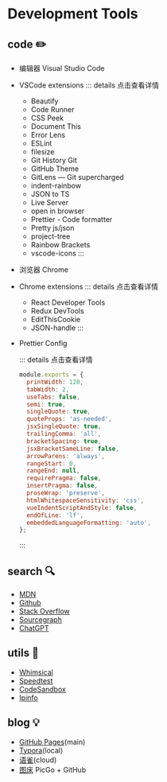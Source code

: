 # Development Tools

## code ✏️

- 编辑器 Visual Studio Code
- VSCode extensions
  ::: details 点击查看详情

  - Beautify
  - Code Runner
  - CSS Peek
  - Document This
  - Error Lens
  - ESLint
  - filesize
  - Git History Git
  - GitHub Theme
  - GitLens — Git supercharged
  - indent-rainbow
  - JSON to TS
  - Live Server
  - open in browser
  - Prettier - Code formatter
  - Pretty js/json
  - project-tree
  - Rainbow Brackets
  - vscode-icons
    :::

- 浏览器 Chrome
- Chrome extensions
  ::: details 点击查看详情
  - React Developer Tools
  - Redux DevTools
  - EditThisCookie
  - JSON-handle
    :::
- Prettier Config

  ::: details 点击查看详情

  ```js
  module.exports = {
    printWidth: 120,
    tabWidth: 2,
    useTabs: false,
    semi: true,
    singleQuote: true,
    quoteProps: 'as-needed',
    jsxSingleQuote: true,
    trailingComma: 'all',
    bracketSpacing: true,
    jsxBracketSameLine: false,
    arrowParens: 'always',
    rangeStart: 0,
    rangeEnd: null,
    requirePragma: false,
    insertPragma: false,
    proseWrap: 'preserve',
    htmlWhitespaceSensitivity: 'css',
    vueIndentScriptAndStyle: false,
    endOfLine: 'lf',
    embeddedLanguageFormatting: 'auto',
  };
  ```

  :::

## search 🔍

- [MDN](https://developer.mozilla.org/zh-CN/)
- [Github](https://github.com/)
- [Stack Overflow](https://stackoverflow.com/)
- [Sourcegraph](https://sourcegraph.com/search)
- [ChatGPT](https://chat.openai.com/chat)

## utils 🔨

- [Whimsical](https://whimsical.com/h5-LV3atjtuWrq1BCuLhMZiyv)
- [Speedtest](https://www.speedtest.net)
- [CodeSandbox](https://codesandbox.io/)
- [Ipinfo](https://ipinfo.io/)

## blog 💡

- [GitHub Pages](https://zhuxindong.github.io/)(main)
- [Typora](https://typora.io/)(local)
- [语雀](https://www.yuque.com/dashboard)(cloud)
- [图床](https://github.com/Molunerfinn/PicGo) PicGo + GitHub
